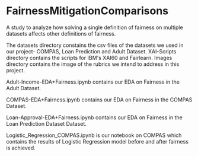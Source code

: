 # FairnessMitigationComparisons
A study to analyze how solving a single definition of fairness on multiple datasets affects other definitions of fairness. 

The datasets directory constains the csv files of the datasets we used in our project- COMPAS, Loan Prediction and Adult Dataset.
XAI-Scripts directory contains the scripts for IBM's XAI60 and Fairlearn.
Images directory contains the image of the rubrics we intend to address in this project.

Adult-Income-EDA+Fairness.ipynb contains our EDA on Fairness in the Adult Dataset.

COMPAS-EDA+Fairness.ipynb contains our EDA on Fairness in the COMPAS Dataset.

Loan-Approval-EDA+Fairness.ipynb contains our EDA on Fairness in the Loan Prediction Dataset Dataset.

Logistic_Regression_COMPAS.ipynb is our notebook on COMPAS which contains the results of Logistic Regression model before and after fairness is achieved.
